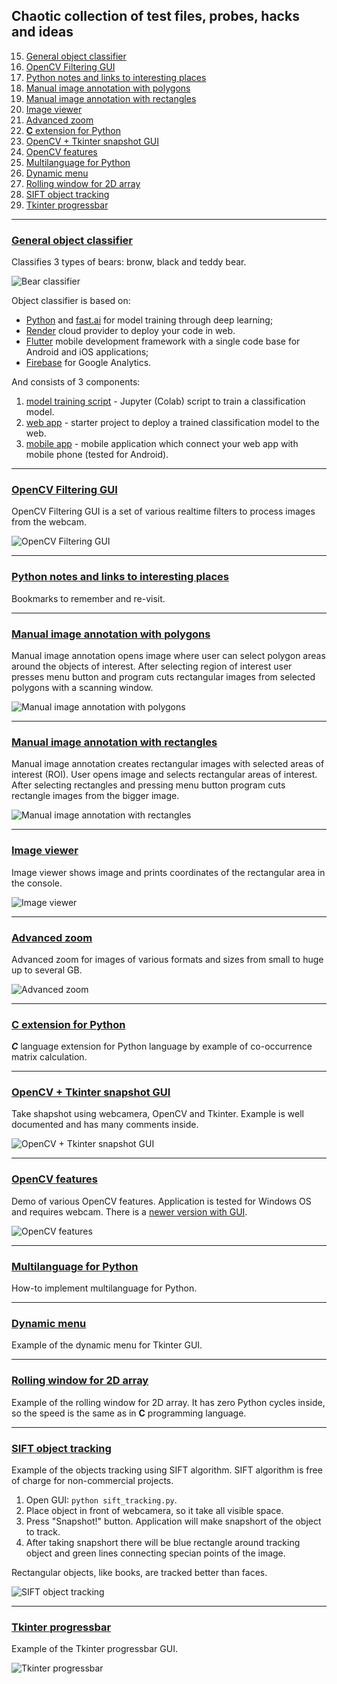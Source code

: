 ## Chaotic collection of test files, probes, hacks and ideas

<!--
![Under construction](data/2019.09.25-under-construction-icon.png)
**Under construction...**
-->

   15. [General object classifier](#object_classifier)
   14. [OpenCV Filtering GUI](#opencv_filtering)
   13. [Python notes and links to interesting places](#python_notes)
   12. [Manual image annotation with polygons](#manual_annotation1)
   11. [Manual image annotation with rectangles](#manual_annotation2)
   10. [Image viewer](#image_viewer)
   09. [Advanced zoom](#zoom)
   08. [**C** extension for Python](#c_extension)
   07. [OpenCV + Tkinter snapshot GUI](#opencv_tkinter)
   06. [OpenCV features](#opencv_features)
   05. [Multilanguage for Python](#multilanguage)
   04. [Dynamic menu](#dynamic_menu)
   03. [Rolling window for 2D array](#rolling_window_2d)
   02. [SIFT object tracking](#sift)
   01. [Tkinter progressbar](#progressbar)

---
### <a name="object_classifier" />[General object classifier](object_classifier)
Classifies 3 types of bears: bronw, black and teddy bear.

![Bear classifier](object_classifier/03_mobile_app/data/2019.10.04_bear_classifier-2.jpg)

Object classifier is based on:
   * [Python](https://www.python.org) and [fast.ai](https://www.fast.ai)
     for model training through deep learning;
   * [Render](https://render.com) cloud provider to deploy your code in web.
   * [Flutter](https://flutter.dev) mobile development framework with a single code base
     for Android and iOS applications;
   * [Firebase](https://firebase.google.com) for Google Analytics.

And consists of 3 components:
  01. [model training script](01_training_script) - 
      Jupyter (Colab) script to train a classification model.
  02. [web app](https://github.com/foobar167/web_api_for_render) -
      starter project to deploy a trained classification model to the web.
  03. [mobile app](03_mobile_app) -
      mobile application which connect your web app with mobile phone (tested for Android).

---
### <a name="opencv_filtering" />[OpenCV Filtering GUI](opencv_filtering)
OpenCV Filtering GUI is a set of various realtime filters
to process images from the webcam.

![OpenCV Filtering GUI](opencv_filtering/data/2019.09.29-opencv-filtering-gui.png)

---
### <a name="python_notes" />[Python notes and links to interesting places](notes_and_links.md)
Bookmarks to remember and re-visit.

---
### <a name="manual_annotation1" />[Manual image annotation with polygons](manual_image_annotation1)
Manual image annotation opens image where user can select polygon areas
around the objects of interest. After selecting region of interest user
presses menu button and program cuts rectangular images from selected
polygons with a scanning window.

![Manual image annotation with polygons](
manual_image_annotation1/data/2019.01.03-manual-image-annotation-with-polygons.png)

---
### <a name="manual_annotation2" />[Manual image annotation with rectangles](manual_image_annotation2)
Manual image annotation creates rectangular images with selected
areas of interest (ROI). User opens image and selects rectangular
areas of interest. After selecting rectangles and pressing menu button
program cuts rectangle images from the bigger image.

![Manual image annotation with rectangles](
manual_image_annotation2/data/2019.01.03-manual-image-annotation-with-rectangles.png)

---
### <a name="image_viewer" />[Image viewer](image_viewer)
Image viewer shows image and prints coordinates of the rectangular area in the console.

![Image viewer](image_viewer/data/2019.01.03-image-viewer.png)

---
### <a name="zoom" />[Advanced zoom](zoom_advanced3.py)
Advanced zoom for images of various formats and sizes
from small to huge up to several GB.

![Advanced zoom](data/2019.01.03-advanced-zoom.png)

---
### <a name="c_extension" />[**C** extension for Python](co-occurrence_matrix/C_extension_for_Python)
_**C**_ language extension for Python language by example of
co-occurrence matrix calculation.

---
### <a name="opencv_tkinter" />[OpenCV + Tkinter snapshot GUI](opencv_tkinter.py)
Take shapshot using webcamera, OpenCV and Tkinter.
Example is well documented and has many comments inside.

![OpenCV + Tkinter snapshot GUI](data/2019.01.03-opencv-tkinter.png)

---
### <a name="opencv_features" />[OpenCV features](camera_features.py)
Demo of various OpenCV features.
Application is tested for Windows OS and requires webcam.
There is a [newer version with GUI](opencv_filtering).

![OpenCV features](data/2019.01.03-opencv-features.png)

---
### <a name="multilanguage" />[Multilanguage for Python](translation)
How-to implement multilanguage for Python.

---
### <a name="dynamic_menu" />[Dynamic menu](dynamic_menu.py)
Example of the dynamic menu for Tkinter GUI.

---
### <a name="rolling_window_2d" />[Rolling window for 2D array](rolling_window_advanced.py)
Example of the rolling window for 2D array. It has zero Python cycles inside,
so the speed is the same as in **C** programming language.

---
### <a name="sift" />[SIFT object tracking](sift_tracking.py)
Example of the objects tracking using SIFT algorithm.
SIFT algorithm is free of charge for non-commercial projects.
  1. Open GUI: `python sift_tracking.py`.
  2. Place object in front of webcamera, so it take all visible space.
  3. Press "Snapshot!" button. Application will make snapshort of the object to track.
  4. After taking snapshort there will be blue rectangle around tracking object
and green lines connecting specian points of the image.

Rectangular objects, like books, are tracked better than faces.

![SIFT object tracking](data/2019.01.03-sift-tracking.png)

---
### <a name="progressbar" />[Tkinter progressbar](tkinter_progressbar.py)
Example of the Tkinter progressbar GUI.

![Tkinter progressbar](data/2019.01.03-tkinter-progressbar.png)
